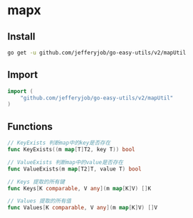 # mapx

## Install

```bash
go get -u github.com/jefferyjob/go-easy-utils/v2/mapUtil
```

## Import

```go
import (
	"github.com/jefferyjob/go-easy-utils/v2/mapUtil"
)
```

## Functions

```go
// KeyExists 判断map中的key是否存在
func KeyExists((m map[T]T2, key T)) bool

// ValueExists 判断map中的value是否存在
func ValueExists(m map[T2]T, value T) bool

// Keys 提取的所有键
func Keys[K comparable, V any](m map[K]V) []K

// Values 提取的所有值
func Values[K comparable, V any](m map[K]V) []V
```